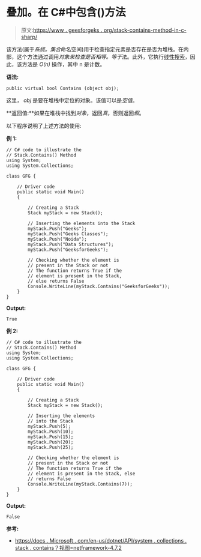 # 叠加。在 C#中包含()方法

> 原文:[https://www . geesforgeks . org/stack-contains-method-in-c-sharp/](https://www.geeksforgeeks.org/stack-contains-method-in-c-sharp/)

该方法(属于*系统。集合*命名空间)用于检查指定元素是否存在是否为堆栈。在内部，这个方法通过调用*对象来检查是否相等。等于*法。此外，它执行[线性搜索](https://www.geeksforgeeks.org/linear-search/)，因此，该方法是 *O(n)* 操作，其中 n 是计数。

**语法:**

```
public virtual bool Contains (object obj);
```

这里， *obj* 是要在堆栈中定位的对象。该值可以是*空值*。

**返回值:**如果在堆栈中找到*对象*，返回*真*，否则返回*假*。

以下程序说明了上述方法的使用:

**例 1:**

```
// C# code to illustrate the
// Stack.Contains() Method
using System;
using System.Collections;

class GFG {

    // Driver code
    public static void Main()
    {

        // Creating a Stack
        Stack myStack = new Stack();

        // Inserting the elements into the Stack
        myStack.Push("Geeks");
        myStack.Push("Geeks Classes");
        myStack.Push("Noida");
        myStack.Push("Data Structures");
        myStack.Push("GeeksforGeeks");

        // Checking whether the element is
        // present in the Stack or not
        // The function returns True if the
        // element is present in the Stack, 
        // else returns False
        Console.WriteLine(myStack.Contains("GeeksforGeeks"));
    }
}
```

**Output:**

```
True

```

**例 2:**

```
// C# code to illustrate the
// Stack.Contains() Method
using System;
using System.Collections;

class GFG {

    // Driver code
    public static void Main()
    {

        // Creating a Stack
        Stack myStack = new Stack();

        // Inserting the elements 
        // into the Stack
        myStack.Push(5);
        myStack.Push(10);
        myStack.Push(15);
        myStack.Push(20);
        myStack.Push(25);

        // Checking whether the element is
        // present in the Stack or not
        // The function returns True if the
        // element is present in the Stack, else
        // returns False
        Console.WriteLine(myStack.Contains(7));
    }
}
```

**Output:**

```
False

```

**参考:**

*   [https://docs . Microsoft . com/en-us/dotnet/API/system . collections . stack . contains？视图=netframework-4.7.2](https://docs.microsoft.com/en-us/dotnet/api/system.collections.stack.contains?view=netframework-4.7.2)